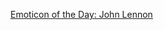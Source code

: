 ---
layout: post
wordpress_id: 904
wordpress_url: http://noesbueno.com/archives/904
date: '2010-12-10 12:00:45 -0600'
date_gmt: '2010-12-10 17:00:45 -0600'
body: |
  <p><a href="http://ratsoff.tumblr.com/post/2143956286">Emoticon of the Day: John Lennon</a></p>
---